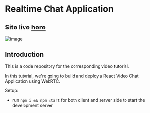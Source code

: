 # Realtime Chat Application
## Site live [here](https://cheesy-vc.web.app/)

![image](https://user-images.githubusercontent.com/55230372/119185549-71acac80-ba94-11eb-8b0f-8569e1976cbc.png)


## Introduction
This is a code repository for the corresponding video tutorial. 

In this tutorial, we're going to build and deploy a React Video Chat Application using WebRTC.

Setup:
- run ```npm i && npm start``` for both client and server side to start the development server
